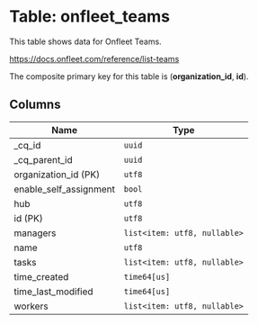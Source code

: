 # Table: onfleet_teams

This table shows data for Onfleet Teams.

https://docs.onfleet.com/reference/list-teams

The composite primary key for this table is (**organization_id**, **id**).

## Columns

| Name          | Type          |
| ------------- | ------------- |
|_cq_id|`uuid`|
|_cq_parent_id|`uuid`|
|organization_id (PK)|`utf8`|
|enable_self_assignment|`bool`|
|hub|`utf8`|
|id (PK)|`utf8`|
|managers|`list<item: utf8, nullable>`|
|name|`utf8`|
|tasks|`list<item: utf8, nullable>`|
|time_created|`time64[us]`|
|time_last_modified|`time64[us]`|
|workers|`list<item: utf8, nullable>`|